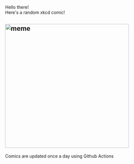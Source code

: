 Hello there! <br>Here's a random xkcd comic!<br>
## <img src="https://imgs.xkcd.com/comics/backups.png" alt="meme" width="400"/><br>
Comics are updated once a day using Github Actions